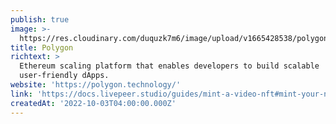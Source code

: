 ```yaml
---
publish: true
image: >-
  https://res.cloudinary.com/duquzk7m6/image/upload/v1665428538/polygon_jnkcqn.png
title: Polygon
richtext: >
  Ethereum scaling platform that enables developers to build scalable
  user-friendly dApps.
website: 'https://polygon.technology/'
link: 'https://docs.livepeer.studio/guides/mint-a-video-nft#mint-your-nft'
createdAt: '2022-10-03T04:00:00.000Z'
---
```


